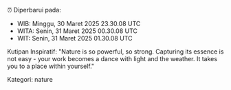 ⏰ Diperbarui pada:
- WIB: Minggu, 30 Maret 2025 23.30.08 UTC
- WITA: Senin, 31 Maret 2025 00.30.08 UTC
- WIT: Senin, 31 Maret 2025 01.30.08 UTC

Kutipan Inspiratif:
"Nature is so powerful, so strong. Capturing its essence is not easy - your work becomes a dance with light and the weather. It takes you to a place within yourself."


Kategori: nature

